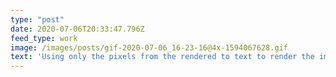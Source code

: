 ```yaml
---
type: "post"
date: 2020-07-06T20:33:47.796Z
feed_type: work
image: /images/posts/gif-2020-07-06_16-23-16@4x-1594067628.gif
text: 'Using only the pixels from the rendered to text to render the image.'
---
```

